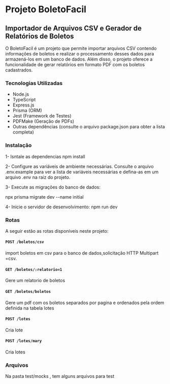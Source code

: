 # Projeto BoletoFacil

## Importador de Arquivos CSV e Gerador de Relatórios de Boletos

O BoletoFacil é um projeto que permite importar arquivos CSV contendo informações de boletos e realizar o processamento desses dados para armazená-los em um banco de dados. Além disso, o projeto oferece a funcionalidade de gerar relatórios em formato PDF com os boletos cadastrados.

### Tecnologias Utilizadas

- Node.js
- TypeScript
- Express.js
- Prisma (ORM)
- Jest (Framework de Testes)
- PDFMake (Geração de PDFs)
- Outras dependências (consulte o arquivo package.json para obter a lista completa)



### Instalação

1- Isntale as dependencias
npm install

2- Configure as variáveis de ambiente necessárias. Consulte o arquivo .env.example para ver a lista de variáveis necessárias e defina-as em um arquivo .env na raiz do projeto.

3- Execute as migrações do banco de dados:

npx prisma migrate dev --name initial

4- Inicie o servidor de desenvolvimento:
npm run dev


### Rotas

A seguir estão as rotas disponíveis neste projeto:

  

#### `POST /boletos/csv`

import boletos em csv para o banco de dados,solicitação HTTP Multipart =csv.


#### `GET /boletos/:relatorio=1`

Gere um relatorio de boletos 

#### `GET /boletos/boletos`

Gere um pdf com os boletos separados por pagina e ordenados pela ordem definida na tabela lotes

#### `POST /lotes`

Cria lote

#### `POST /lotes/mary`

Cria lotes



### Arquivos 

Na pasta test/mocks , tem alguns arquivos para test
